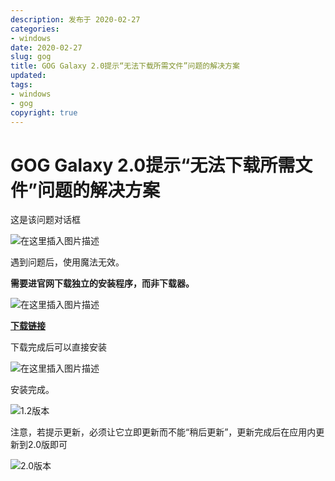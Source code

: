 ```yaml
---
description: 发布于 2020-02-27
categories:
- windows
date: 2020-02-27
slug: gog
title: GOG Galaxy 2.0提示“无法下载所需文件”问题的解决方案
updated:
tags:
- windows
- gog
copyright: true
---
```


# GOG Galaxy 2.0提示“无法下载所需文件”问题的解决方案

这是该问题对话框

![在这里插入图片描述](https://media.opennet.top/i/2023/01/05/63b6cc7f7dec4.png)

遇到问题后，使用魔法无效。

**需要进官网下载独立的安装程序，而非下载器。**

![在这里插入图片描述](https://media.opennet.top/i/2023/01/05/63b6cc80c285a.png)

[**下载链接**](https://support.gog.com/hc/zh-cn/articles/360010216193-GOG-GALAXY-Web-%E5%AE%89%E8%A3%85%E7%A8%8B%E5%BA%8F?product=gog)

下载完成后可以直接安装

![在这里插入图片描述](https://media.opennet.top/i/2023/01/05/63b6cc820ff9c.png)

安装完成。

![1.2版本](https://media.opennet.top/i/2023/01/05/63b6cc843af84.png)

注意，若提示更新，必须让它立即更新而不能“稍后更新”，更新完成后在应用内更新到2.0版即可

![2.0版本](https://media.opennet.top/i/2023/01/05/63b6cc8689d85.png)
